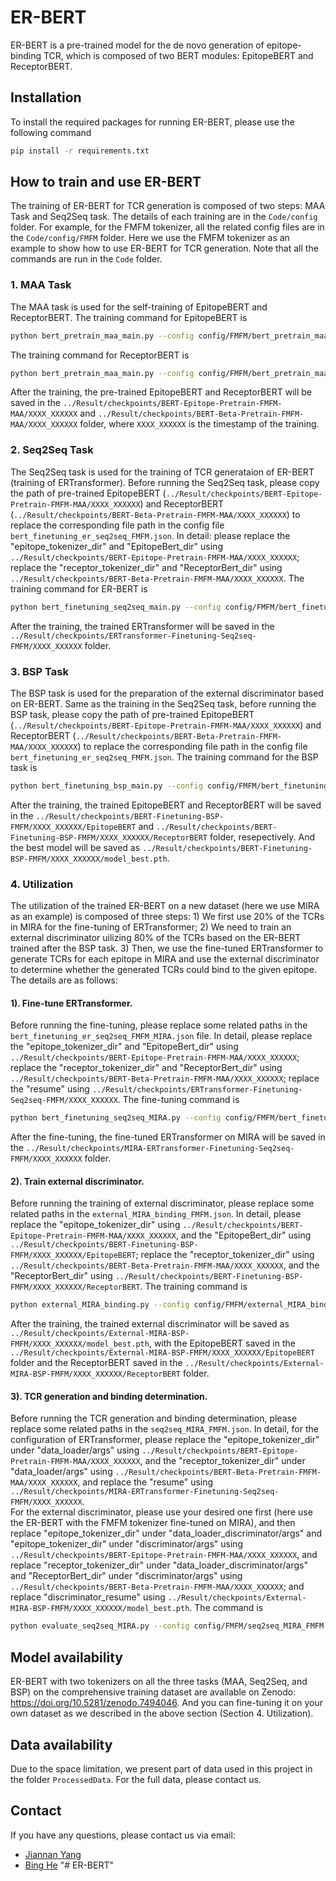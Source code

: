 # ER-BERT
ER-BERT is a pre-trained model for the de novo generation of epitope-binding TCR, which is composed of two BERT modules: EpitopeBERT and ReceptorBERT.
## Installation
To install the required packages for running ER-BERT, please use the following command
```bash
pip install -r requirements.txt
```
## How to train and use ER-BERT
The training of ER-BERT for TCR generation is composed of two steps: MAA Task and Seq2Seq task. The details of each training are in the `Code/config` folder. For example, for the FMFM tokenizer, all the related config files are in the `Code/config/FMFM` folder. Here we use the FMFM tokenizer as an example to show how to use ER-BERT for TCR generation. Note that all the commands are run in the `Code` folder.
### 1. MAA Task
The MAA task is used for the self-training of EpitopeBERT and ReceptorBERT. The training command for EpitopeBERT is
```bash
python bert_pretrain_maa_main.py --config config/FMFM/bert_pretrain_maa_FMFM_epitope.json
```
The training command for ReceptorBERT is
```bash
python bert_pretrain_maa_main.py --config config/FMFM/bert_pretrain_maa_FMFM_beta.json
```
After the training, the pre-trained EpitopeBERT and ReceptorBERT will be saved in the `../Result/checkpoints/BERT-Epitope-Pretrain-FMFM-MAA/XXXX_XXXXXX` and `../Result/checkpoints/BERT-Beta-Pretrain-FMFM-MAA/XXXX_XXXXXX` folder, where `XXXX_XXXXXX` is the timestamp of the training.
### 2. Seq2Seq Task
The Seq2Seq task is used for the training of TCR generataion of ER-BERT (training of ERTransformer). Before running the Seq2Seq task, please copy the path of pre-trained EpitopeBERT (`../Result/checkpoints/BERT-Epitope-Pretrain-FMFM-MAA/XXXX_XXXXXX`) and ReceptorBERT (`../Result/checkpoints/BERT-Beta-Pretrain-FMFM-MAA/XXXX_XXXXXX`) to replace the corresponding file path in the config file `bert_finetuning_er_seq2seq_FMFM.json`. In detail: please replace the "epitope_tokenizer_dir" and "EpitopeBert_dir" using `../Result/checkpoints/BERT-Epitope-Pretrain-FMFM-MAA/XXXX_XXXXXX`; replace the "receptor_tokenizer_dir" and "ReceptorBert_dir" using `../Result/checkpoints/BERT-Beta-Pretrain-FMFM-MAA/XXXX_XXXXXX`. The training command for ER-BERT is
```bash
python bert_finetuning_seq2seq_main.py --config config/FMFM/bert_finetuning_er_seq2seq_FMFM.json
```
After the training, the trained ERTransformer will be saved in the `../Result/checkpoints/ERTransformer-Finetuning-Seq2seq-FMFM/XXXX_XXXXXX` folder.
### 3. BSP Task
The BSP task is used for the preparation of the external discriminator based on ER-BERT. Same as the training in the Seq2Seq task, before running the BSP task, please copy the path of pre-trained EpitopeBERT (`../Result/checkpoints/BERT-Epitope-Pretrain-FMFM-MAA/XXXX_XXXXXX`) and ReceptorBERT (`../Result/checkpoints/BERT-Beta-Pretrain-FMFM-MAA/XXXX_XXXXXX`) to replace the corresponding file path in the config file `bert_finetuning_er_seq2seq_FMFM.json`.
The training command for the BSP task is
```bash
python bert_finetuning_bsp_main.py --config config/FMFM/bert_finetuning_bsp_FMFM.json
```
After the training, the trained EpitopeBERT and ReceptorBERT will be saved in the `../Result/checkpoints/BERT-Finetuning-BSP-FMFM/XXXX_XXXXXX/EpitopeBERT` and `../Result/checkpoints/BERT-Finetuning-BSP-FMFM/XXXX_XXXXXX/ReceptorBERT` folder, resepectively. And the best model will be saved as `../Result/checkpoints/BERT-Finetuning-BSP-FMFM/XXXX_XXXXXX/model_best.pth`.
### 4. Utilization
The utilization of the trained ER-BERT on a new dataset (here we use MIRA as an example) is composed of three steps: 1) We first use 20% of the TCRs in MIRA for the fine-tuning of ERTransformer; 2) We need to train an external discriminator uilizing 80% of the TCRs based on the ER-BERT trained after the BSP task. 3) Then, we use the fine-tuned ERTransformer to generate TCRs for each epitope in MIRA and use the external discriminator to determine whether the generated TCRs could bind to the given epitope. The details are as follows:
#### 1). Fine-tune ERTransformer. 
Before running the fine-tuning, please replace some related paths in the `bert_finetuning_er_seq2seq_FMFM_MIRA.json` file. In detail, please replace the "epitope_tokenizer_dir" and "EpitopeBert_dir" using `../Result/checkpoints/BERT-Epitope-Pretrain-FMFM-MAA/XXXX_XXXXXX`; replace the "receptor_tokenizer_dir" and "ReceptorBert_dir" using `../Result/checkpoints/BERT-Beta-Pretrain-FMFM-MAA/XXXX_XXXXXX`; replace the "resume" using `../Result/checkpoints/ERTransformer-Finetuning-Seq2seq-FMFM/XXXX_XXXXXX`. The fine-tuning command is
```bash
python bert_finetuning_seq2seq_MIRA.py --config config/FMFM/bert_finetuning_er_seq2seq_FMFM_MIRA.json
```
After the fine-tuning, the fine-tuned ERTransformer on MIRA will be saved in the `../Result/checkpoints/MIRA-ERTransformer-Finetuning-Seq2seq-FMFM/XXXX_XXXXXX` folder.
#### 2). Train external discriminator. 
Before running the training of external discriminator, please replace some related paths in the `external_MIRA_binding_FMFM.json`. In detail, please replace the "epitope_tokenizer_dir" using `../Result/checkpoints/BERT-Epitope-Pretrain-FMFM-MAA/XXXX_XXXXXX`, and the "EpitopeBert_dir" using `../Result/checkpoints/BERT-Finetuning-BSP-FMFM/XXXX_XXXXXX/EpitopeBERT`; replace the "receptor_tokenizer_dir" using `../Result/checkpoints/BERT-Beta-Pretrain-FMFM-MAA/XXXX_XXXXXX`, and the "ReceptorBert_dir" using `../Result/checkpoints/BERT-Finetuning-BSP-FMFM/XXXX_XXXXXX/ReceptorBERT`. The training command is
```bash
python external_MIRA_binding.py --config config/FMFM/external_MIRA_binding_FMFM.json
```
After the training, the trained external discriminator will be saved as `../Result/checkpoints/External-MIRA-BSP-FMFM/XXXX_XXXXXX/model_best.pth`, with the EpitopeBERT saved in the `../Result/checkpoints/External-MIRA-BSP-FMFM/XXXX_XXXXXX/EpitopeBERT` folder and the ReceptorBERT saved in the `../Result/checkpoints/External-MIRA-BSP-FMFM/XXXX_XXXXXX/ReceptorBERT` folder.
#### 3). TCR generation and binding determination. 
Before running the TCR generation and binding determination, please replace some related paths in the `seq2seq_MIRA_FMFM.json`. In detail, for the configuration of ERTransformer, please replace the "epitope_tokenizer_dir" under "data_loader/args" using `../Result/checkpoints/BERT-Epitope-Pretrain-FMFM-MAA/XXXX_XXXXXX`, and the "receptor_tokenizer_dir" under "data_loader/args" using `../Result/checkpoints/BERT-Beta-Pretrain-FMFM-MAA/XXXX_XXXXXX`, and replace the "resume" using `../Result/checkpoints/MIRA-ERTransformer-Finetuning-Seq2seq-FMFM/XXXX_XXXXXX`. \
For the external discriminator, please use your desired one first (here use the ER-BERT with the FMFM tokenizer fine-tuned on MIRA), and then replace "epitope_tokenizer_dir" under "data_loader_discriminator/args" and "epitope_tokenizer_dir" under "discriminator/args" using `../Result/checkpoints/BERT-Epitope-Pretrain-FMFM-MAA/XXXX_XXXXXX`, and replace "receptor_tokenizer_dir" under "data_loader_discriminator/args" and "ReceptorBert_dir" under "discriminator/args" using `../Result/checkpoints/BERT-Beta-Pretrain-FMFM-MAA/XXXX_XXXXXX`; and replace "discriminator_resume" using `../Result/checkpoints/External-MIRA-BSP-FMFM/XXXX_XXXXXX/model_best.pth`. The command is
```bash
python evaluate_seq2seq_MIRA.py --config config/FMFM/seq2seq_MIRA_FMFM.json
```
## Model availability
ER-BERT with two tokenizers on all the three tasks (MAA, Seq2Seq, and BSP) on the comprehensive training dataset are available on Zenodo: https://doi.org/10.5281/zenodo.7494046. And you can fine-tuning it on your own dataset as we described in the above section (Section 4. Utilization).
## Data availability
Due to the space limitation, we present part of data used in this project in the folder `ProcessedData`. For the full data, please contact us.
## Contact
If you have any questions, please contact us via email: 
- [Jiannan Yang](mailto:jiannan.yang@my.cityu.edu.hk)
- [Bing He](mailto:hebinghb@gmail.com)
"# ER-BERT" 
